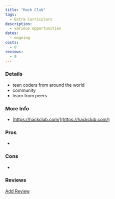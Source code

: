 ```yaml
---
title: "Hack Club"
tags: 
  - Extra Curriculars
description:
  - various opportunities
dates:
  - ongoing
costs:
  - 0
reviews:
  - 0
---
```


### Details
- teen coders from around the world
- community
- learn from peers

### More Info
- [https://hackclub.com/](https://hackclub.com/)

### Pros
- 

### Cons
- 

### Reviews
<div markdown="0"><a href="{{site.baseurl}}/contact" class="btn">Add Review</a></div>